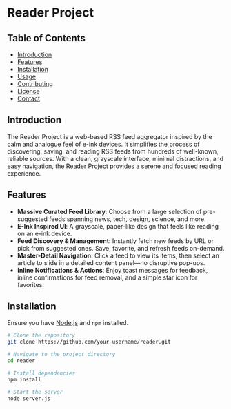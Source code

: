 # Reader Project

## Table of Contents
- [Introduction](#introduction)
- [Features](#features)
- [Installation](#installation)
- [Usage](#usage)
- [Contributing](#contributing)
- [License](#license)
- [Contact](#contact)

## Introduction
The Reader Project is a web-based RSS feed aggregator inspired by the calm and analogue feel of e-ink devices. It simplifies the process of discovering, saving, and reading RSS feeds from hundreds of well-known, reliable sources. With a clean, grayscale interface, minimal distractions, and easy navigation, the Reader Project provides a serene and focused reading experience.

## Features
- **Massive Curated Feed Library**: Choose from a large selection of pre-suggested feeds spanning news, tech, design, science, and more.
- **E-Ink Inspired UI**: A grayscale, paper-like design that feels like reading on an e-ink device.
- **Feed Discovery & Management**: Instantly fetch new feeds by URL or pick from suggested ones. Save, favorite, and refresh feeds on-demand.
- **Master-Detail Navigation**: Click a feed to view its items, then select an article to slide in a detailed content panel—no disruptive pop-ups.
- **Inline Notifications & Actions**: Enjoy toast messages for feedback, inline confirmations for feed removal, and a simple star icon for favorites.

## Installation
Ensure you have [Node.js](https://nodejs.org/) and `npm` installed.

```bash
# Clone the repository
git clone https://github.com/your-username/reader.git

# Navigate to the project directory
cd reader

# Install dependencies
npm install

# Start the server
node server.js

